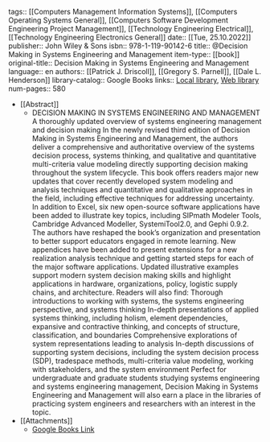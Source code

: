 tags:: [[Computers Management Information Systems]], [[Computers Operating Systems General]], [[Computers Software Development Engineering Project Management]], [[Technology Engineering Electrical]], [[Technology Engineering Electronics General]]
date:: [[Tue, 25.10.2022]]
publisher:: John Wiley & Sons
isbn:: 978-1-119-90142-6
title:: @Decision Making in Systems Engineering and Management
item-type:: [[book]]
original-title:: Decision Making in Systems Engineering and Management
language:: en
authors:: [[Patrick J. Driscoll]], [[Gregory S. Parnell]], [[Dale L. Henderson]]
library-catalog:: Google Books
links:: [Local library](zotero://select/library/items/D66NPUNX), [Web library](https://www.zotero.org/users/6520516/items/D66NPUNX)
num-pages:: 580

- [[Abstract]]
	- DECISION MAKING IN SYSTEMS ENGINEERING AND MANAGEMENT A thoroughly updated overview of systems engineering management and decision making In the newly revised third edition of Decision Making in Systems Engineering and Management, the authors deliver a comprehensive and authoritative overview of the systems decision process, systems thinking, and qualitative and quantitative multi-criteria value modeling directly supporting decision making throughout the system lifecycle. This book offers readers major new updates that cover recently developed system modeling and analysis techniques and quantitative and qualitative approaches in the field, including effective techniques for addressing uncertainty. In addition to Excel, six new open-source software applications have been added to illustrate key topics, including SIPmath Modeler Tools, Cambridge Advanced Modeller, SystemiTool2.0, and Gephi 0.9.2. The authors have reshaped the book’s organization and presentation to better support educators engaged in remote learning. New appendices have been added to present extensions for a new realization analysis technique and getting started steps for each of the major software applications. Updated illustrative examples support modern system decision making skills and highlight applications in hardware, organizations, policy, logistic supply chains, and architecture. Readers will also find:  Thorough introductions to working with systems, the systems engineering perspective, and systems thinking  In-depth presentations of applied systems thinking, including holism, element dependencies, expansive and contractive thinking, and concepts of structure, classification, and boundaries  Comprehensive explorations of system representations leading to analysis  In-depth discussions of supporting system decisions, including the system decision process (SDP), tradespace methods, multi-criteria value modeling, working with stakeholders, and the system environment Perfect for undergraduate and graduate students studying systems engineering and systems engineering management, Decision Making in Systems Engineering and Management will also earn a place in the libraries of practicing system engineers and researchers with an interest in the topic.
- [[Attachments]]
	- [Google Books Link](https://books.google.es/books?id=6r-XEAAAQBAJ)